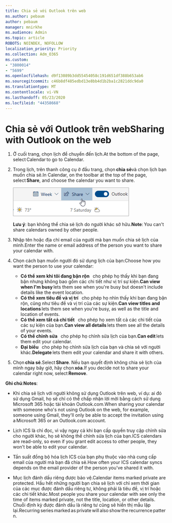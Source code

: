 ```yaml
---
title: Chia sẻ với Outlook trên web
ms.author: pebaum
author: pebaum
manager: mnirkhe
ms.audience: Admin
ms.topic: article
ROBOTS: NOINDEX, NOFOLLOW
localization_priority: Priority
ms.collection: Adm_O365
ms.custom:
- "3800014"
- "5699"
ms.openlocfilehash: d9f13089b3dd55454058c191d651df388b653ab6
ms.sourcegitcommit: c46b8df485edbd13e8bb4d1b2ba1c2821ddc9da0
ms.translationtype: MT
ms.contentlocale: vi-VN
ms.lasthandoff: 05/23/2020
ms.locfileid: "44358668"
---
```

# <a name="sharing-with-outlook-on-the-web"></a><span data-ttu-id="f7ef8-102">Chia sẻ với Outlook trên web</span><span class="sxs-lookup"><span data-stu-id="f7ef8-102">Sharing with Outlook on the web</span></span>

1. <span data-ttu-id="f7ef8-103">Ở cuối trang, chọn lịch để chuyển đến lịch.</span><span class="sxs-lookup"><span data-stu-id="f7ef8-103">At the bottom of the page, select Calendar to go to Calendar.</span></span>

2. <span data-ttu-id="f7ef8-104">Trong lịch, trên thanh công cụ ở đầu trang, chọn **chia sẻ**và chọn lịch bạn muốn chia sẻ.</span><span class="sxs-lookup"><span data-stu-id="f7ef8-104">In Calendar, on the toolbar at the top of the page, select **Share**, and choose the calendar you want to share.</span></span> 

    ![Chia sẻ lịch](media/share-calendar.png)

    <span data-ttu-id="f7ef8-106">**Lưu ý**: bạn không thể chia sẻ lịch do người khác sở hữu.</span><span class="sxs-lookup"><span data-stu-id="f7ef8-106">**Note**: You can't share calendars owned by other people.</span></span>

3. <span data-ttu-id="f7ef8-107">Nhập tên hoặc địa chỉ email của người mà bạn muốn chia sẻ lịch của mình.</span><span class="sxs-lookup"><span data-stu-id="f7ef8-107">Enter the name or email address of the person you want to share your calendar with.</span></span>

4. <span data-ttu-id="f7ef8-108">Chọn cách bạn muốn người đó sử dụng lịch của bạn:</span><span class="sxs-lookup"><span data-stu-id="f7ef8-108">Choose how you want the person to use your calendar:</span></span> 
    - <span data-ttu-id="f7ef8-109">**Có thể xem khi tôi đang bận rộn**   cho phép họ thấy khi bạn đang bận nhưng không bao gồm các chi tiết như vị trí sự kiện.</span><span class="sxs-lookup"><span data-stu-id="f7ef8-109">**Can view when I'm busy** lets them see when you're busy but doesn't include details like the event location.</span></span> 
    - <span data-ttu-id="f7ef8-110">**Có thể xem tiêu đề và vị trí**   cho phép họ nhìn thấy khi bạn đang bận rộn, cũng như tiêu đề và vị trí của các sự kiện.</span><span class="sxs-lookup"><span data-stu-id="f7ef8-110">**Can view titles and locations** lets them see when you're busy, as well as the title and location of events.</span></span> 
    - <span data-ttu-id="f7ef8-111">**Có thể xem tất cả chi tiết**   cho phép họ xem tất cả các chi tiết của các sự kiện của bạn.</span><span class="sxs-lookup"><span data-stu-id="f7ef8-111">**Can view all details** lets them see all the details of your events.</span></span> 
    - <span data-ttu-id="f7ef8-112">**Có thể chỉnh sửa**   cho phép họ chỉnh sửa lịch của bạn.</span><span class="sxs-lookup"><span data-stu-id="f7ef8-112">**Can edit** lets them edit your calendar.</span></span> 
    - <span data-ttu-id="f7ef8-113">**Đại biểu**   cho phép họ chỉnh sửa lịch của bạn và chia sẻ với người khác.</span><span class="sxs-lookup"><span data-stu-id="f7ef8-113">**Delegate** lets them edit your calendar and share it with others.</span></span>

5. <span data-ttu-id="f7ef8-114">Chọn **chia sẻ**.</span><span class="sxs-lookup"><span data-stu-id="f7ef8-114">Select **Share**.</span></span> <span data-ttu-id="f7ef8-115">Nếu bạn quyết định không chia sẻ lịch của mình ngay bây giờ, hãy chọn **xóa**.</span><span class="sxs-lookup"><span data-stu-id="f7ef8-115">If you decide not to share your calendar right now, select **Remove**.</span></span> 

<span data-ttu-id="f7ef8-116">**Ghi chú**:</span><span class="sxs-lookup"><span data-stu-id="f7ef8-116">**Notes**:</span></span>  

- <span data-ttu-id="f7ef8-117">Khi chia sẻ lịch với người không sử dụng Outlook trên web, ví dụ: ai đó sử dụng Gmail, họ sẽ chỉ có thể chấp nhận lời mời bằng cách sử dụng Microsoft 365 hoặc tài khoản Outlook.com.</span><span class="sxs-lookup"><span data-stu-id="f7ef8-117">When sharing your calendar with someone who's not using Outlook on the web, for example, someone using Gmail, they'll only be able to accept the invitation using a Microsoft 365 or an Outlook.com account.</span></span> 

- <span data-ttu-id="f7ef8-118">Lịch ICS là chỉ đọc, vì vậy ngay cả khi bạn cấp quyền truy cập chỉnh sửa cho người khác, họ sẽ không thể chỉnh sửa lịch của bạn.</span><span class="sxs-lookup"><span data-stu-id="f7ef8-118">ICS calendars are read-only, so even if you grant edit access to other people, they won't be able to edit your calendar.</span></span> 

- <span data-ttu-id="f7ef8-119">Tần suất đồng bộ hóa lịch ICS của bạn phụ thuộc vào nhà cung cấp email của người mà bạn đã chia sẻ.</span><span class="sxs-lookup"><span data-stu-id="f7ef8-119">How often your ICS calendar syncs depends on the email provider of the person you've shared it with.</span></span> 

- <span data-ttu-id="f7ef8-120">Mục lịch đánh dấu riêng được bảo vệ.</span><span class="sxs-lookup"><span data-stu-id="f7ef8-120">Calendar items marked private are protected.</span></span> <span data-ttu-id="f7ef8-121">Hầu hết những người bạn chia sẻ lịch với chỉ xem thời gian của các mục được đánh dấu riêng tư, không phải là tiêu đề, vị trí hoặc các chi tiết khác.</span><span class="sxs-lookup"><span data-stu-id="f7ef8-121">Most people you share your calendar with see only the time of items marked private, not the title, location, or other details.</span></span> <span data-ttu-id="f7ef8-122">Chuỗi định kỳ được đánh dấu là riêng tư cũng sẽ hiển thị mẫu lặp lại.</span><span class="sxs-lookup"><span data-stu-id="f7ef8-122">Recurring series marked as private will also show the recurrence pattern.</span></span>
